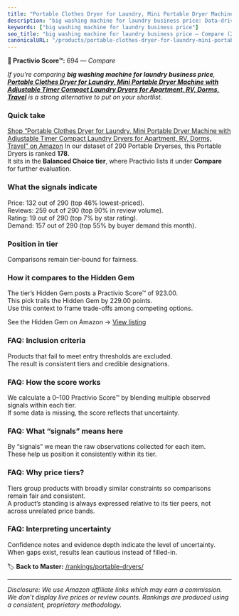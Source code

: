 ```yaml
---
title: "Portable Clothes Dryer for Laundry, Mini Portable Dryer Machine with Adjustable Timer Compact Laundry Dryers for Apartment, RV, Dorms, Travel"
description: "big washing machine for laundry business price: Data-driven ranking using the Practivio Score™. Positioned by quality, value, demand, findability, momentum."
keywords: ["big washing machine for laundry business price"]
seo_title: "big washing machine for laundry business price — Compare (2025)"
canonicalURL: "/products/portable-clothes-dryer-for-laundry-mini-portable-dryer-machine-with-adjustable-timer-compact-laundry-dryers-for-apartment-rv-dorms-travel-B0FDQKGDJV/"
---
```


**🛒 Practivio Score™:** 694 — _Compare_


*If you're comparing **big washing machine for laundry business price**, **[Portable Clothes Dryer for Laundry, Mini Portable Dryer Machine with Adjustable Timer Compact Laundry Dryers for Apartment, RV, Dorms, Travel](https://www.amazon.com/dp/B0FDQKGDJV?tag=practivio-20)** is a strong alternative to put on your shortlist.*
### Quick take
[Shop “Portable Clothes Dryer for Laundry, Mini Portable Dryer Machine with Adjustable Timer Compact Laundry Dryers for Apartment, RV, Dorms, Travel” on Amazon](https://www.amazon.com/dp/B0FDQKGDJV?tag=practivio-20)
In our dataset of 290 Portable Dryerses, this Portable Dryers is ranked **178**.  
It sits in the **Balanced Choice tier**, where Practivio lists it under **Compare** for further evaluation.

### What the signals indicate
Price: 132 out of 290 (top 46% lowest-priced).  
Reviews: 259 out of 290 (top 90% in review volume).  
Rating: 19 out of 290 (top 7% by star rating).  
Demand: 157 out of 290 (top 55% by buyer demand this month).

### Position in tier
Comparisons remain tier-bound for fairness.

### How it compares to the Hidden Gem
The tier’s Hidden Gem posts a Practivio Score™ of 923.00.  
This pick trails the Hidden Gem by 229.00 points.  
Use this context to frame trade-offs among competing options.  

See the Hidden Gem on Amazon → [View listing](https://www.amazon.com/dp/B00Q4X2FSM?tag=practivio-20)

### FAQ: Inclusion criteria
Products that fail to meet entry thresholds are excluded.  
The result is consistent tiers and credible designations.

### FAQ: How the score works
We calculate a 0–100 Practivio Score™ by blending multiple observed signals within each tier.  
If some data is missing, the score reflects that uncertainty.

### FAQ: What “signals” means here
By “signals” we mean the raw observations collected for each item.  
These help us position it consistently within its tier.

### FAQ: Why price tiers?
Tiers group products with broadly similar constraints so comparisons remain fair and consistent.  
A product’s standing is always expressed relative to its tier peers, not across unrelated price bands.

### FAQ: Interpreting uncertainty
Confidence notes and evidence depth indicate the level of uncertainty.  
When gaps exist, results lean cautious instead of filled-in.

<!-- Missing template for Compare/CompareWithinPriceClass -->


🏷️ **Back to Master:** [/rankings/portable-dryers/](/rankings/portable-dryers/)

---
_Disclosure: We use Amazon affiliate links which may earn a commission. We don’t display live prices or review counts. Rankings are produced using a consistent, proprietary methodology._
